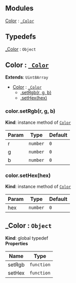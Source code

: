 ## Modules

<dl>
<dt><a href="#module_Color">Color</a> : <code><a href="#_Color">_Color</a></code></dt>
<dd></dd>
</dl>

## Typedefs

<dl>
<dt><a href="#_Color">_Color</a> : <code>Object</code></dt>
<dd></dd>
</dl>

<a name="module_Color"></a>

## Color : [<code>\_Color</code>](#_Color)
**Extends**: <code>Uint8Array</code>  

* [Color](#module_Color) : [<code>\_Color</code>](#_Color)
    * [.setRgb(r, g, b)](#module_Color+setRgb)
    * [.setHex(hex)](#module_Color+setHex)

<a name="module_Color+setRgb"></a>

### color.setRgb(r, g, b)
**Kind**: instance method of [<code>Color</code>](#module_Color)  

| Param | Type | Default |
| --- | --- | --- |
| r | <code>number</code> | <code>0</code> | 
| g | <code>number</code> | <code>0</code> | 
| b | <code>number</code> | <code>0</code> | 

<a name="module_Color+setHex"></a>

### color.setHex(hex)
**Kind**: instance method of [<code>Color</code>](#module_Color)  

| Param | Type | Default |
| --- | --- | --- |
| hex | <code>number</code> | <code>0</code> | 

<a name="_Color"></a>

## \_Color : <code>Object</code>
**Kind**: global typedef  
**Properties**

| Name | Type |
| --- | --- |
| setRgb | <code>function</code> | 
| setHex | <code>function</code> | 

